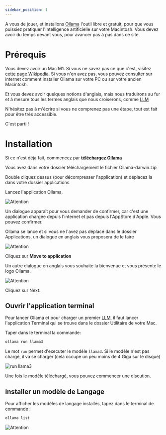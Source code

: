 ```yaml
---
sidebar_position: 1
---
```

A vous de jouer, et installons [Ollama](https://ollama.ai) l'outil libre et gratuit, pour que vous puissiez pratiquer l'intelligence artificielle sur votre Macintosh. Vous devez avoir du temps devant vous, pour avancer pas à pas dans ce site.

# Prérequis

Vous devez avoir un Mac M1. Si vous ne savez pas ce que c'est, visitez [cette page Wikipedia](https://fr.wikipedia.org/wiki/Apple_M1). Si vous n'en avez pas, vous pouvez consulter sur internet comment installer Ollama sur votre PC ou sur votre ancien Macintosh.

Et vous devez avoir quelques notions d'anglais, mais nous traduirons au fur et à mesure tous les termes anglais que nous croiserons, comme [LLM](/docs/comprendre/lectures/glossaire#LLM)

N'hésitez pas à m'écrire si vous ne comprenez pas une étape, tout est fait pour être très accessible.

C'est parti !

# Installation

Si ce n'est déjà fait, commencez par **[téléchargez Ollama](https://ollama.ai/download)**

Vous avez dans votre dossier téléchargement le fichier Ollama-darwin.zip

Double cliquez dessus (pour décompresser l'application) et déplacez la dans votre dossier applications.

Lancez l'application Ollama,

![Attention](/img/warning.png)


Un dialogue apparaît pour vous demander de confirmer, car c'est une application chargée depuis l'internet et pas depuis l'AppStore d'Apple. Vous pouvez confirmer.

Ollama se lance et si vous ne l'avez pas déplacé dans le dossier Applications, un dialogue en anglais vous proposera de le faire

![Attention](/img/move.png)

Cliquez sur **Move to application**

Un autre dialogue en anglais vous souhaite la bienvenue et vous présente le logo Ollama.

![Attention](/img/next.png)

Cliquez sur Next.

## Ouvrir l'application terminal

Pour lancer Ollama et pour charger un premier [LLM](/docs/comprendre/lectures/glossaire#LLM), il faut lancer l'application Terminal qui se trouve dans le dossier Utilitaire de votre Mac.

Taper dans le terminal la commande:

```bash
ollama run llama3
```

Le mot `run` permet d'executer le modèle `llama3`. Si le modèle n'est pas chargé, il va se charger (cela occupe un peu moins de 4 Giga sur le disque)

![run llama3](/img/llama3.png)

Une fois le modèle téléchargé, vous pouvez commencer une discution.

## installer un modèle de Langage

Pour afficher les modèles de langage installés, tapez dans le terminal de commande :

```bash
ollama list
```

![Attention](/img/list.png)
